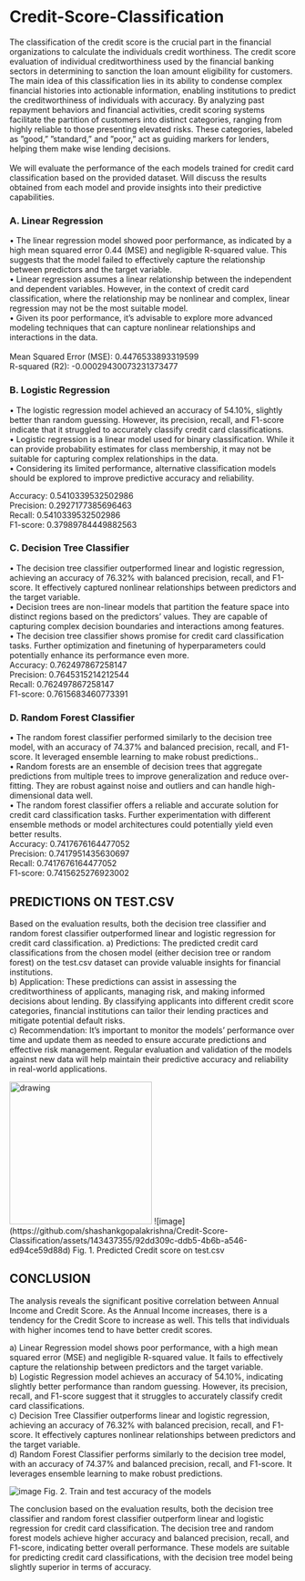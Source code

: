 # Credit-Score-Classification

The classification of the credit score is the crucial part in the financial organizations to calculate the individuals credit worthiness. The credit score evaluation of individual creditworthiness used by the financial banking sectors in determining to sanction the loan amount eligibility for customers. The main idea of this classification lies in its ability to condense complex financial histories into actionable information, enabling institutions to predict the creditworthiness of individuals with accuracy. By analyzing past repayment behaviors and financial activities, credit scoring systems facilitate the partition of customers into distinct categories, ranging from highly reliable to those presenting elevated risks. These categories, labeled as ”good,” ”standard,” and ”poor,” act as guiding markers for lenders, helping them make wise lending decisions.<br/>
<br/>
We will evaluate the performance of the each models trained for credit card classification based on the provided dataset. Will discuss the results obtained from each model and provide insights into their predictive capabilities.<br/>

### A. Linear Regression
• The linear regression model showed poor performance, as indicated by a high mean squared error 0.44 (MSE) and negligible R-squared value. This suggests that the model failed to effectively capture the relationship between predictors and the target variable.<br/>
• Linear regression assumes a linear relationship between the independent and dependent variables. However, in the context of credit card classification, where the relationship may be nonlinear and complex, linear regression may not be the most suitable model.<br/>
• Given its poor performance, it’s advisable to explore more advanced modeling techniques that can capture nonlinear relationships and interactions in the data.<br/>
<br/>
Mean Squared Error (MSE): 0.4476533893319599<br/>
R-squared (R2): -0.00029430073231373477<br/>

### B. Logistic Regression
• The logistic regression model achieved an accuracy of 54.10%, slightly better than random guessing. However, its precision, recall, and F1-score indicate that it struggled to accurately classify credit card classifications.<br/>
• Logistic regression is a linear model used for binary classification. While it can provide probability estimates for class membership, it may not be suitable for capturing complex relationships in the data.<br/>
• Considering its limited performance, alternative classification models should be explored to improve predictive accuracy and reliability.<br/>

Accuracy: 0.5410339532502986<br/>
Precision: 0.2927177385696463<br/>
Recall: 0.5410339532502986<br/>
F1-score: 0.37989784449882563<br/>

### C. Decision Tree Classifier
• The decision tree classifier outperformed linear and logistic regression, achieving an accuracy of 76.32% with balanced precision, recall, and F1-score. It effectively captured nonlinear relationships between predictors and the target variable.<br/>
• Decision trees are non-linear models that partition the feature space into distinct regions based on the predictors’ values. They are capable of capturing complex decision boundaries and interactions among features.<br/>
• The decision tree classifier shows promise for credit card classification tasks. Further optimization and finetuning of hyperparameters could potentially enhance its performance even more.<br/>
Accuracy: 0.762497867258147<br/>
Precision: 0.7645315214212544<br/>
Recall: 0.762497867258147<br/>
F1-score: 0.7615683460773391<br/>

### D. Random Forest Classifier
• The random forest classifier performed similarly to the decision tree model, with an accuracy of 74.37% and balanced precision, recall, and F1-score. It leveraged ensemble learning to make robust predictions..<br/>
• Random forests are an ensemble of decision trees that aggregate predictions from multiple trees to improve generalization and reduce over-fitting. They are robust against
noise and outliers and can handle high-dimensional data well.<br/>
• The random forest classifier offers a reliable and accurate solution for credit card classification tasks. Further experimentation with different ensemble methods or model architectures could potentially yield even better results.<br/>
Accuracy: 0.7417676164477052<br/>
Precision: 0.7417951435630697<br/>
Recall: 0.7417676164477052<br/>
F1-score: 0.7415625276923002<br/>

## PREDICTIONS ON TEST.CSV
Based on the evaluation results, both the decision tree classifier and random forest classifier outperformed linear and logistic regression for credit card classification.
a) Predictions: The predicted credit card classifications from the chosen model (either decision tree or random forest) on the test.csv dataset can provide valuable insights for financial institutions.<br/>
b) Application: These predictions can assist in assessing the creditworthiness of applicants, managing risk, and making informed decisions about lending. By classifying applicants
into different credit score categories, financial institutions can tailor their lending practices and mitigate potential default risks.<br/>
c) Recommendation: It’s important to monitor the models’ performance over time and update them as needed to ensure accurate predictions and effective risk management. Regular evaluation and validation of the models against new data will help maintain their predictive accuracy and reliability in real-world applications.<br/>

<img src="https://github.com/shashankgopalakrishna/Credit-Score-Classification/assets/143437355/92dd309c-ddb5-4b6b-a546-ed94ce59d88d" alt="drawing" width="250"/>
![image](https://github.com/shashankgopalakrishna/Credit-Score-Classification/assets/143437355/92dd309c-ddb5-4b6b-a546-ed94ce59d88d)
Fig. 1. Predicted Credit score on test.csv

## CONCLUSION

The analysis reveals the significant positive correlation between Annual Income and Credit Score. As the Annual Income increases, there is a tendency for the Credit Score to increase as well. This tells that individuals with higher incomes tend to have better credit scores.<br/>

a) Linear Regression model shows poor performance, with a high mean squared error (MSE) and negligible R-squared value. It fails to effectively capture the relationship between
predictors and the target variable.<br/>
b) Logistic Regression model achieves an accuracy of 54.10%, indicating slightly better performance than random guessing. However, its precision, recall, and F1-score suggest that it struggles to accurately classify credit card classifications.<br/>
c) Decision Tree Classifier outperforms linear and logistic regression, achieving an accuracy of 76.32% with balanced precision, recall, and F1-score. It effectively captures nonlinear relationships between predictors and the target variable.<br/>
d) Random Forest Classifier performs similarly to the decision tree model, with an accuracy of 74.37% and balanced precision, recall, and F1-score. It leverages ensemble learning to make robust predictions.<br/>

![image](https://github.com/shashankgopalakrishna/Credit-Score-Classification/assets/143437355/10d1724e-07aa-416c-9222-74eb9cf9952e)
Fig. 2. Train and test accuracy of the models

The conclusion based on the evaluation results, both the decision tree classifier and random forest classifier outperform linear and logistic regression for credit card classification. The decision tree and random forest models achieve higher accuracy and balanced precision, recall, and F1-score, indicating better overall performance. These models are suitable for predicting credit card classifications, with the decision tree model being slightly superior in terms of accuracy.<br/>
